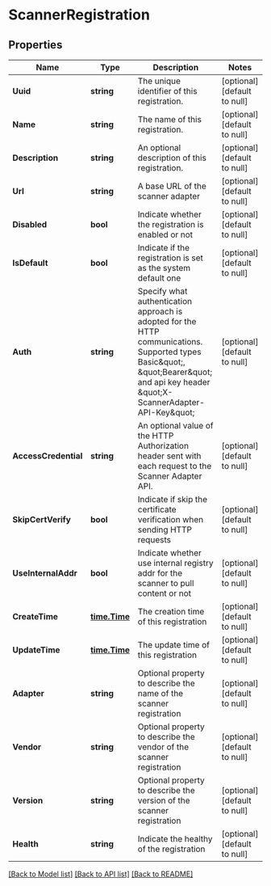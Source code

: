 # ScannerRegistration

## Properties
Name | Type | Description | Notes
------------ | ------------- | ------------- | -------------
**Uuid** | **string** | The unique identifier of this registration. | [optional] [default to null]
**Name** | **string** | The name of this registration. | [optional] [default to null]
**Description** | **string** | An optional description of this registration. | [optional] [default to null]
**Url** | **string** | A base URL of the scanner adapter | [optional] [default to null]
**Disabled** | **bool** | Indicate whether the registration is enabled or not | [optional] [default to null]
**IsDefault** | **bool** | Indicate if the registration is set as the system default one | [optional] [default to null]
**Auth** | **string** | Specify what authentication approach is adopted for the HTTP communications. Supported types Basic\&quot;, \&quot;Bearer\&quot; and api key header \&quot;X-ScannerAdapter-API-Key\&quot;  | [optional] [default to null]
**AccessCredential** | **string** | An optional value of the HTTP Authorization header sent with each request to the Scanner Adapter API.  | [optional] [default to null]
**SkipCertVerify** | **bool** | Indicate if skip the certificate verification when sending HTTP requests | [optional] [default to null]
**UseInternalAddr** | **bool** | Indicate whether use internal registry addr for the scanner to pull content or not | [optional] [default to null]
**CreateTime** | [**time.Time**](time.Time.md) | The creation time of this registration | [optional] [default to null]
**UpdateTime** | [**time.Time**](time.Time.md) | The update time of this registration | [optional] [default to null]
**Adapter** | **string** | Optional property to describe the name of the scanner registration | [optional] [default to null]
**Vendor** | **string** | Optional property to describe the vendor of the scanner registration | [optional] [default to null]
**Version** | **string** | Optional property to describe the version of the scanner registration | [optional] [default to null]
**Health** | **string** | Indicate the healthy of the registration | [optional] [default to null]

[[Back to Model list]](../README.md#documentation-for-models) [[Back to API list]](../README.md#documentation-for-api-endpoints) [[Back to README]](../README.md)


